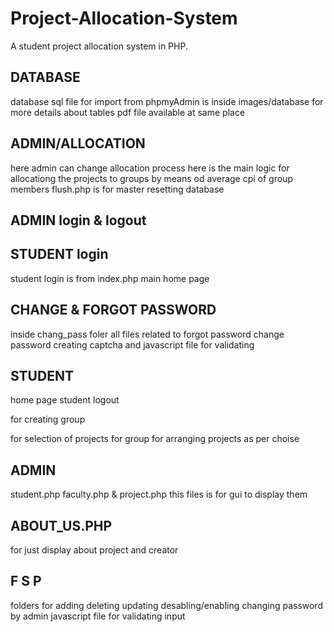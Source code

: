 # Project-Allocation-System
A student project allocation system in PHP.

## DATABASE
database sql file for import from phpmyAdmin is inside images/database
for more details about tables pdf file available at same place

## ADMIN/ALLOCATION
here admin can change allocation process
here is the main logic for allocationg the projects to groups by means od average cpi of group members
flush.php  is for master resetting database

## ADMIN login & logout

## STUDENT login
student login is from index.php main home page

## CHANGE & FORGOT PASSWORD
inside chang_pass foler all files related to
forgot password
change password
creating captcha
and javascript file for validating

## STUDENT 
home page
student logout

for creating group

for selection of projects for group
for arranging projects as per choise

## ADMIN
student.php
faculty.php &
project.php
this files is for gui to display them

## ABOUT_US.PHP
for just display about project and creator

## F   S   P
folders for
	adding
	deleting
	updating
	desabling/enabling
	changing password by admin
	javascript file for validating input
	

